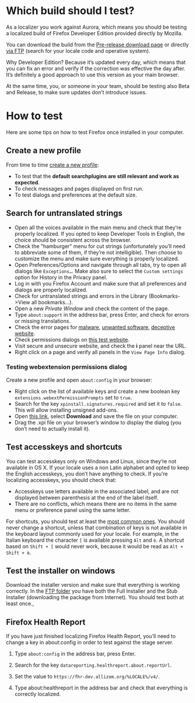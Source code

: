 # Which build should I test?
As a localizer you work against Aurora, which means you should be testing a localized build of Firefox Developer Edition provided directly by Mozilla.

You can download the build from the [Pre-release download page](https://www.mozilla.org/firefox/channel/#developer) or directly [via FTP](http://archive.mozilla.org/pub/firefox/nightly/latest-mozilla-aurora-l10n/) (search for your locale code and operative system).

Why Developer Edition? Because it’s updated every day, which means that you can fix an error and verify if the correction was effective the day after. It’s definitely a good approach to use this version as your main browser.

At the same time, you, or someone in your team, should be testing also Beta and Release, to make sure updates don’t introduce issues.

# How to test
Here are some tips on how to test Firefox once installed in your computer.

## Create a new profile
From time to time [create a new profile](https://support.mozilla.org/kb/profile-manager-create-and-remove-firefox-profiles):
* To test that the **default searchplugins are still relevant and work as expected**.
* To check messages and pages displayed on first run.
* To test dialogs and preferences at the default size.

## Search for untranslated strings
* Open all the voices available in the main menu and check that they’re properly localized. If you opted to keep Developer Tools in English, the choice should be consistent across the browser.
* Check the "hamburger" menu for cut strings (unfortunately you’ll need to abbreviate some of them, if they’re not intelligible). Then choose to customize the menu and make sure everything is properly localized.
* Open Preferences/Options and navigate through all tabs, try to open all dialogs like `Exceptions…`. Make also sure to select the `Custom settings` option for History in the Privacy panel.
* Log in with you Firefox Account and make sure that all preferences and dialogs are properly localized.
* Check for untranslated strings and errors in the Library (Bookmarks->View all bookmarks…).
* Open a new *Private Window* and check the content of the page.
* Type `about:support` in the address bar, press Enter, and check for errors or missing translations.
* Check the error pages for [malware](http://www.itisatrap.org/firefox/its-an-attack.html), [unwanted software](http://www.itisatrap.org/firefox/unwanted.html), [deceptive website](http://www.itisatrap.org/firefox/its-a-trap.html).
* Check permissions dialogs on [this test website](http://permission.site/).
* Visit secure and unsecure website, and check the **i** panel near the URL.
* Right click on a page and verify all panels in the `View Page Info` dialog.

### Testing webextension permissions dialog
Create a new profile and open `about:config` in your browser:
* Right click on the list of available keys and create a new boolean key `extensions.webextPermissionPrompts` set to `true`.
* Search for the key `xpinstall.signatures.required` and set it to `false`. This will allow installing unsigned add-ons.
* Open [this link](files/webext_permissions.xpi), select **Download** and save the file on your computer.
* Drag the .xpi file on your browser’s window to display the dialog (you don’t need to actually install it).

## Test accesskeys and shortcuts
You can test accesskeys only on Windows and Linux, since they’re not available in OS X.
If your locale uses a non Latin alphabet and opted to keep the English accesskeys, you don’t have anything to check. If you’re localizing accesskeys, you should check that:
* Accesskeys use letters available in the associated label, and are not displayed between parenthesis at the end of the label itself.
* There are no conflicts, which means there are no items in the same menu or preference panel using the same letter.

For shortcuts, you should test at least the [most common ones](https://support.mozilla.org/en-US/kb/keyboard-shortcuts-perform-firefox-tasks-quickly). You should never change a shortcut, unless that combination of keys is not available in the keyboard layout commonly used for your locale. For example, in the Italian keyboard the character `[` is available pressing `Alt` and `è`. A shortcut based on `Shift + [` would never work, because it would be read as `Alt + Shift + è`.

## Test the installer on windows
Download the installer version and make sure that everything is working correctly. In the [FTP folder](http://archive.mozilla.org/pub/firefox/nightly/latest-mozilla-aurora-l10n/) you have both the Full Installer and the Stub Installer (downloading the package from Internet). You should test both at least once.,

## Firefox Health Report
If you have just finished localizing Firefox Health Report, you’ll need to change a key in about:config in order to test against the stage server.
1. Type `about:config` in the address bar, press Enter.

2. Search for the key `datareporting.healthreport.about.reportUrl`.

3. Set the value to `https://fhr-dev.allizom.org/%LOCALE%/v4/`.

4. Type about:healthreport in the address bar and check that everything is correctly localized.
